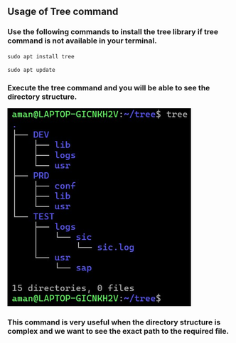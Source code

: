 ## Usage of Tree command

### Use the following commands to install the tree library if tree command is not available in your terminal.
```
sudo apt install tree
```
```
sudo apt update
```
### Execute the tree command and you will be able to see the directory structure.
![](https://github.com/amancs1422/Practice_Shell_Scripting/blob/29d7a59122f37eb85ce43aec37d5437087783955/Images/tree1.jpg)<br>

### This command is very useful when the directory structure is complex and we want to see the exact path to the required file.